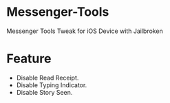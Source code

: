 # Messenger-Tools

Messenger Tools Tweak for iOS Device with Jailbroken

# Feature

- Disable Read Receipt.
- Disable Typing Indicator.
- Disable Story Seen.

